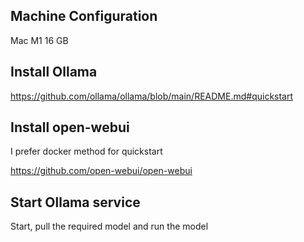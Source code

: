 ## Machine Configuration 

Mac M1 16 GB


## Install Ollama 

https://github.com/ollama/ollama/blob/main/README.md#quickstart

## Install open-webui 

I prefer docker method for quickstart

https://github.com/open-webui/open-webui

## Start Ollama service

Start, pull the required model and run the model
